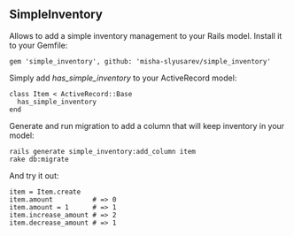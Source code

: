 SimpleInventory
---------------
Allows to add a simple inventory management to your Rails model. Install it to your Gemfile:

    gem 'simple_inventory', github: 'misha-slyusarev/simple_inventory'

Simply add *has_simple_inventory* to your ActiveRecord model:

    class Item < ActiveRecord::Base
      has_simple_inventory
    end

Generate and run migration to add a column that will keep inventory in your model:

    rails generate simple_inventory:add_column item
    rake db:migrate

And try it out:

    item = Item.create
    item.amount          # => 0
    item.amount = 1      # => 1
    item.increase_amount # => 2
    item.decrease_amount # => 1
